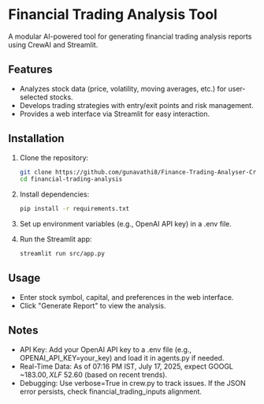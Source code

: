 # Financial Trading Analysis Tool

A modular AI-powered tool for generating financial trading analysis reports using CrewAI and Streamlit.

## Features
- Analyzes stock data (price, volatility, moving averages, etc.) for user-selected stocks.
- Develops trading strategies with entry/exit points and risk management.
- Provides a web interface via Streamlit for easy interaction.

## Installation
1. Clone the repository:
   ```bash
   git clone https://github.com/gunavathi8/Finance-Trading-Analyser-Crew.git
   cd financial-trading-analysis

2. Install dependencies:
   ```bash
   pip install -r requirements.txt

3. Set up environment variables (e.g., OpenAI API key) in a .env file.

4. Run the Streamlit app:
   ```bash
   streamlit run src/app.py

## Usage
- Enter stock symbol, capital, and preferences in the web interface.
- Click "Generate Report" to view the analysis.

## Notes
- API Key: Add your OpenAI API key to a .env file (e.g., OPENAI_API_KEY=your_key) and load it in agents.py if needed.
- Real-Time Data: As of 07:16 PM IST, July 17, 2025, expect GOOGL ~$183.00, XLF ~$52.60 (based on recent trends).
- Debugging: Use verbose=True in crew.py to track issues. If the JSON error persists, check financial_trading_inputs alignment.


